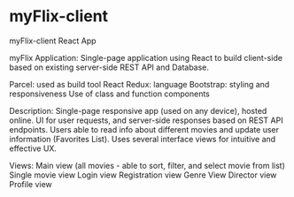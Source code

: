 # myFlix-client
 myFlix-client React App

myFlix Application: Single-page application using React to build client-side based on existing server-side 
REST API and Database.

Parcel: used as build tool
React Redux: language
Bootstrap: styling and responsiveness
Use of class and function components

Description: Single-page responsive app (used on any device), hosted online. UI for user requests, and
server-side responses based on REST API endpoints. Users able to read info about different movies and update
user information (Favorites List). Uses several interface views for intuitive and effective UX. 

Views:  Main view (all movies - able to sort, filter, and select movie from list)
	Single movie view
	Login view
	Registration view
	Genre View
	Director view
	Profile view